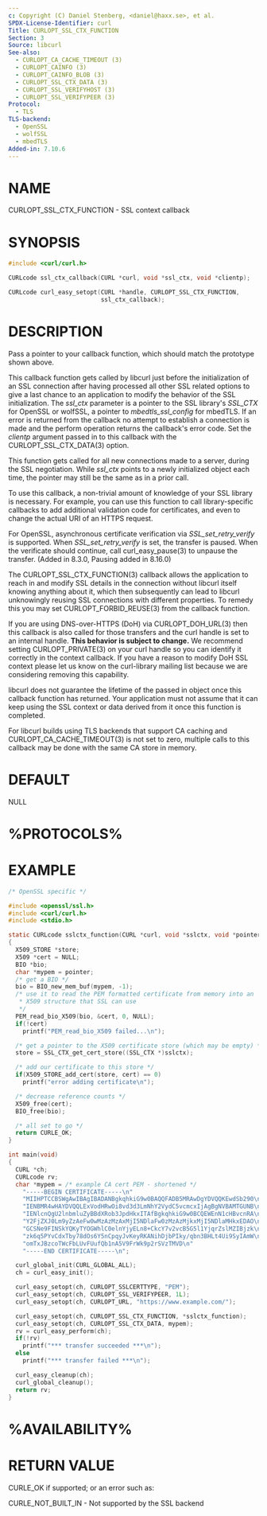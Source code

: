 ```yaml
---
c: Copyright (C) Daniel Stenberg, <daniel@haxx.se>, et al.
SPDX-License-Identifier: curl
Title: CURLOPT_SSL_CTX_FUNCTION
Section: 3
Source: libcurl
See-also:
  - CURLOPT_CA_CACHE_TIMEOUT (3)
  - CURLOPT_CAINFO (3)
  - CURLOPT_CAINFO_BLOB (3)
  - CURLOPT_SSL_CTX_DATA (3)
  - CURLOPT_SSL_VERIFYHOST (3)
  - CURLOPT_SSL_VERIFYPEER (3)
Protocol:
  - TLS
TLS-backend:
  - OpenSSL
  - wolfSSL
  - mbedTLS
Added-in: 7.10.6
---
```


# NAME

CURLOPT_SSL_CTX_FUNCTION - SSL context callback

# SYNOPSIS

~~~c
#include <curl/curl.h>

CURLcode ssl_ctx_callback(CURL *curl, void *ssl_ctx, void *clientp);

CURLcode curl_easy_setopt(CURL *handle, CURLOPT_SSL_CTX_FUNCTION,
                          ssl_ctx_callback);
~~~

# DESCRIPTION

Pass a pointer to your callback function, which should match the prototype
shown above.

This callback function gets called by libcurl just before the initialization
of an SSL connection after having processed all other SSL related options to
give a last chance to an application to modify the behavior of the SSL
initialization. The *ssl_ctx* parameter is a pointer to the SSL library's
*SSL_CTX* for OpenSSL or wolfSSL, a pointer to *mbedtls_ssl_config* for
mbedTLS. If an error is returned from the callback no attempt to establish a
connection is made and the perform operation returns the callback's error
code. Set the *clientp* argument passed in to this callback with the
CURLOPT_SSL_CTX_DATA(3) option.

This function gets called for all new connections made to a server, during the
SSL negotiation. While *ssl_ctx* points to a newly initialized object each
time, the pointer may still be the same as in a prior call.

To use this callback, a non-trivial amount of knowledge of your SSL library is
necessary. For example, you can use this function to call library-specific
callbacks to add additional validation code for certificates, and even to
change the actual URI of an HTTPS request.

For OpenSSL, asynchronous certificate verification via *SSL_set_retry_verify*
is supported. When *SSL_set_retry_verify* is set, the transfer is paused.
When the verificate should continue, call curl_easy_pause(3) to unpause
the transfer. (Added in 8.3.0, Pausing added in 8.16.0)

The CURLOPT_SSL_CTX_FUNCTION(3) callback allows the application to reach in
and modify SSL details in the connection without libcurl itself knowing
anything about it, which then subsequently can lead to libcurl unknowingly
reusing SSL connections with different properties. To remedy this you may set
CURLOPT_FORBID_REUSE(3) from the callback function.

If you are using DNS-over-HTTPS (DoH) via CURLOPT_DOH_URL(3) then this
callback is also called for those transfers and the curl handle is set to an
internal handle. **This behavior is subject to change.** We recommend setting
CURLOPT_PRIVATE(3) on your curl handle so you can identify it correctly in the
context callback. If you have a reason to modify DoH SSL context please let us
know on the curl-library mailing list because we are considering removing this
capability.

libcurl does not guarantee the lifetime of the passed in object once this
callback function has returned. Your application must not assume that it can
keep using the SSL context or data derived from it once this function is
completed.

For libcurl builds using TLS backends that support CA caching and
CURLOPT_CA_CACHE_TIMEOUT(3) is not set to zero, multiple calls to this
callback may be done with the same CA store in memory.

# DEFAULT

NULL

# %PROTOCOLS%

# EXAMPLE

~~~c
/* OpenSSL specific */

#include <openssl/ssl.h>
#include <curl/curl.h>
#include <stdio.h>

static CURLcode sslctx_function(CURL *curl, void *sslctx, void *pointer)
{
  X509_STORE *store;
  X509 *cert = NULL;
  BIO *bio;
  char *mypem = pointer;
  /* get a BIO */
  bio = BIO_new_mem_buf(mypem, -1);
  /* use it to read the PEM formatted certificate from memory into an
   * X509 structure that SSL can use
   */
  PEM_read_bio_X509(bio, &cert, 0, NULL);
  if(!cert)
    printf("PEM_read_bio_X509 failed...\n");

  /* get a pointer to the X509 certificate store (which may be empty) */
  store = SSL_CTX_get_cert_store((SSL_CTX *)sslctx);

  /* add our certificate to this store */
  if(X509_STORE_add_cert(store, cert) == 0)
    printf("error adding certificate\n");

  /* decrease reference counts */
  X509_free(cert);
  BIO_free(bio);

  /* all set to go */
  return CURLE_OK;
}

int main(void)
{
  CURL *ch;
  CURLcode rv;
  char *mypem = /* example CA cert PEM - shortened */
    "-----BEGIN CERTIFICATE-----\n"
    "MIIHPTCCBSWgAwIBAgIBADANBgkqhkiG9w0BAQQFADB5MRAwDgYDVQQKEwdSb290\n"
    "IENBMR4wHAYDVQQLExVodHRwOi8vd3d3LmNhY2VydC5vcmcxIjAgBgNVBAMTGUNB\n"
    "IENlcnQgU2lnbmluZyBBdXRob3JpdHkxITAfBgkqhkiG9w0BCQEWEnN1cHBvcnRA\n"
    "Y2FjZXJ0Lm9yZzAeFw0wMzAzMzAxMjI5NDlaFw0zMzAzMjkxMjI5NDlaMHkxEDAO\n"
    "GCSNe9FINSkYQKyTYOGWhlC0elnYjyELn8+CkcY7v2vcB5G5l1YjqrZslMZIBjzk\n"
    "zk6q5PYvCdxTby78dOs6Y5nCpqyJvKeyRKANihDjbPIky/qbn3BHLt4Ui9SyIAmW\n"
    "omTxJBzcoTWcFbLUvFUufQb1nA5V9FrWk9p2rSVzTMVD\n"
    "-----END CERTIFICATE-----\n";

  curl_global_init(CURL_GLOBAL_ALL);
  ch = curl_easy_init();

  curl_easy_setopt(ch, CURLOPT_SSLCERTTYPE, "PEM");
  curl_easy_setopt(ch, CURLOPT_SSL_VERIFYPEER, 1L);
  curl_easy_setopt(ch, CURLOPT_URL, "https://www.example.com/");

  curl_easy_setopt(ch, CURLOPT_SSL_CTX_FUNCTION, *sslctx_function);
  curl_easy_setopt(ch, CURLOPT_SSL_CTX_DATA, mypem);
  rv = curl_easy_perform(ch);
  if(!rv)
    printf("*** transfer succeeded ***\n");
  else
    printf("*** transfer failed ***\n");

  curl_easy_cleanup(ch);
  curl_global_cleanup();
  return rv;
}
~~~

# %AVAILABILITY%

# RETURN VALUE

CURLE_OK if supported; or an error such as:

CURLE_NOT_BUILT_IN - Not supported by the SSL backend
